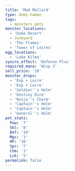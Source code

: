 ```yaml
---
title: 'Mad Mallard'
type: demi-human
tags:
  - monsters_pets
monster_locations:
  - 'Duma Desert'
  - Junkyard
  - 'The Flames'
  - 'Tower of Leires'
egg_locations:
  - 'Lake Kilma'
syncro_effect: 'Defense Plus'
required_mana: 'Wisp 3'
sell_price: '10'
monster_drops:
  - 'Exp + Lucre'
  - 'Exp + Lucre'
  - 'Soldier''s Helm'
  - 'Destiny Dice'
  - 'Ninja''s Charm'
  - 'Captain''s Helm'
  - 'Captain''s Helm'
  - 'General''s Helm'
pet_stats:
  Pow: '7'
  Skl: '8'
  Def: '10'
  Mgc: '3'
  HP: '10'
  Spr: '7'
  Chm: '3'
  Lck: '5'
permalink: false
---
```

